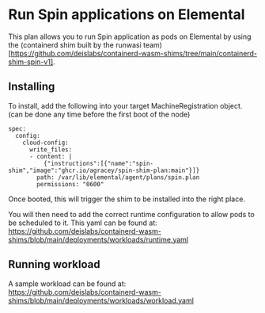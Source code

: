 # Run Spin applications on Elemental

This plan allows you to run Spin application as pods on Elemental by using the (containerd shim built by the runwasi team)[https://github.com/deislabs/containerd-wasm-shims/tree/main/containerd-shim-spin-v1]. 


## Installing

To install, add the following into your target MachineRegistration object. (can be done any time before the first boot of the node)

```
spec:
  config:
    cloud-config:
      write_files:
      - content: |
          {"instructions":[{"name":"spin-shim","image":"ghcr.io/agracey/spin-shim-plan:main"}]}
        path: /var/lib/elemental/agent/plans/spin.plan
        permissions: "0600"
```

Once booted, this will trigger the shim to be installed into the right place. 

You will then need to add the correct runtime configuration to allow pods to be scheduled to it. This yaml can be found at: https://github.com/deislabs/containerd-wasm-shims/blob/main/deployments/workloads/runtime.yaml

## Running workload

A sample workload can be found at: https://github.com/deislabs/containerd-wasm-shims/blob/main/deployments/workloads/workload.yaml 

